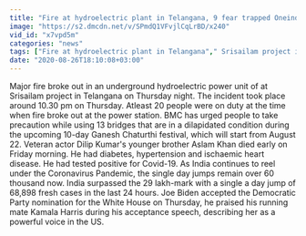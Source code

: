 ```yaml
---
title: "Fire at hydroelectric plant in Telangana, 9 fear trapped Oneindia News"
image: "https://s2.dmcdn.net/v/SPmdQ1VFvjlCqLrBD/x240"
vid_id: "x7vpd5m"
categories: "news"
tags: ["Fire at hydroelectric plant in Telangana"," Srisailam project in Telangana"," Ganesh Chaturthi festival"]
date: "2020-08-26T18:10:08+03:00"
---
```

Major fire broke out in an underground hydroelectric power unit of at Srisailam project in Telangana on Thursday night. The incident took place around 10.30 pm on Thursday. Atleast 20 people were on duty at the time when fire broke out at the power station. BMC has urged people to take precaution while using 13 bridges that are in a dilapidated condition during the upcoming 10-day Ganesh Chaturthi festival, which will start from August 22. Veteran actor Dilip Kumar's younger brother Aslam Khan died early on Friday morning. He had diabetes, hypertension and ischaemic heart disease. He had tested positive for Covid-19. As India continues to reel under the Coronavirus Pandemic, the single day jumps remain over 60 thousand now. India surpassed the 29 lakh-mark with a single a day jump of 68,898 fresh cases in the last 24 hours. Joe Biden accepted the Democratic Party nomination for the White House on Thursday, he praised his running mate Kamala Harris during his acceptance speech, describing her as a powerful voice in the US.
